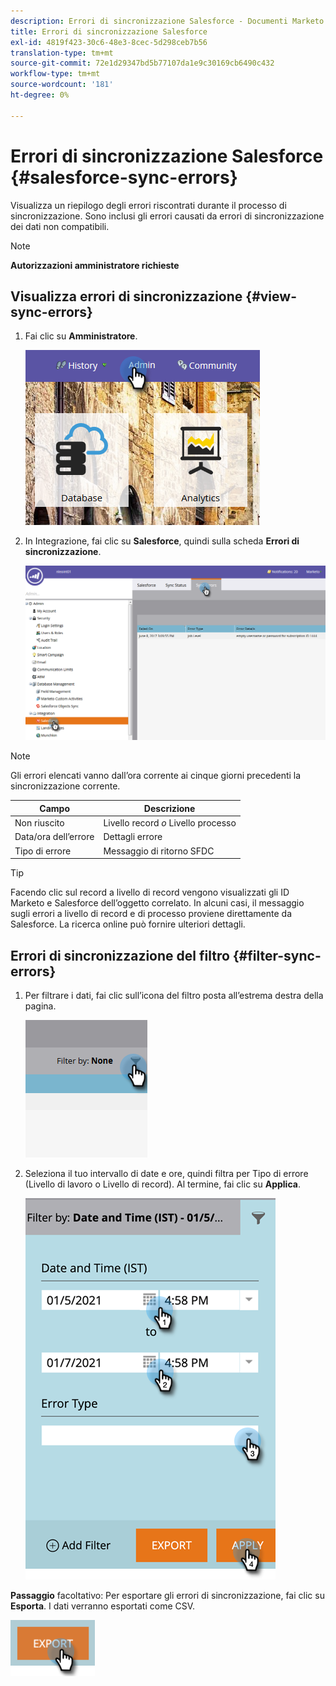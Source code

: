```yaml
---
description: Errori di sincronizzazione Salesforce - Documenti Marketo - Documentazione del prodotto
title: Errori di sincronizzazione Salesforce
exl-id: 4819f423-30c6-48e3-8cec-5d298ceb7b56
translation-type: tm+mt
source-git-commit: 72e1d29347bd5b77107da1e9c30169cb6490c432
workflow-type: tm+mt
source-wordcount: '181'
ht-degree: 0%

---
```


# Errori di sincronizzazione Salesforce {#salesforce-sync-errors}

Visualizza un riepilogo degli errori riscontrati durante il processo di sincronizzazione. Sono inclusi gli errori causati da errori di sincronizzazione dei dati non compatibili.

>[!NOTE]
>
>**Autorizzazioni amministratore richieste**

## Visualizza errori di sincronizzazione {#view-sync-errors}

1. Fai clic su **Amministratore**.

   ![](assets/salesforce-sync-errors-1.png)

1. In Integrazione, fai clic su **Salesforce**, quindi sulla scheda **Errori di sincronizzazione**.

   ![](assets/salesforce-sync-errors-2.png)

>[!NOTE]
>
>Gli errori elencati vanno dall’ora corrente ai cinque giorni precedenti la sincronizzazione corrente.

| Campo | Descrizione |
|---|---|
| Non riuscito | Livello record _o_ Livello processo |
| Data/ora dell’errore | Dettagli errore |
| Tipo di errore | Messaggio di ritorno SFDC |

>[!TIP]
>
>Facendo clic sul record a livello di record vengono visualizzati gli ID Marketo e Salesforce dell’oggetto correlato. In alcuni casi, il messaggio sugli errori a livello di record e di processo proviene direttamente da Salesforce. La ricerca online può fornire ulteriori dettagli.

## Errori di sincronizzazione del filtro {#filter-sync-errors}

1. Per filtrare i dati, fai clic sull’icona del filtro posta all’estrema destra della pagina.

   ![](assets/salesforce-sync-errors-3.png)

1. Seleziona il tuo intervallo di date e ore, quindi filtra per Tipo di errore (Livello di lavoro o Livello di record). Al termine, fai clic su **Applica**.

   ![](assets/salesforce-sync-errors-4.png)

**Passaggio** facoltativo: Per esportare gli errori di sincronizzazione, fai clic su  **Esporta**. I dati verranno esportati come CSV.

![](assets/salesforce-sync-errors-5.png)
